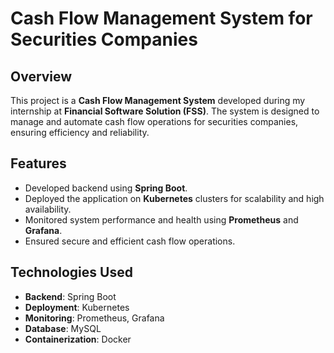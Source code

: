 # Cash Flow Management System for Securities Companies

## Overview
This project is a **Cash Flow Management System** developed during my internship at **Financial Software Solution (FSS)**. The system is designed to manage and automate cash flow operations for securities companies, ensuring efficiency and reliability.

## Features
- Developed backend using **Spring Boot**.
- Deployed the application on **Kubernetes** clusters for scalability and high availability.
- Monitored system performance and health using **Prometheus** and **Grafana**.
- Ensured secure and efficient cash flow operations.

## Technologies Used
- **Backend**: Spring Boot
- **Deployment**: Kubernetes
- **Monitoring**: Prometheus, Grafana
- **Database**: MySQL
- **Containerization**: Docker